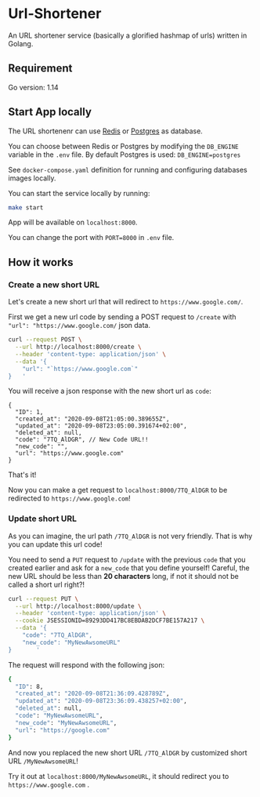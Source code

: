 # Url-Shortener

An URL shortener service (basically a glorified hashmap of urls)  written in Golang.

## Requirement

Go version: 1.14

## Start App locally

The URL shortenenr can use [Redis](https://redis.io/) or [Postgres](https://www.postgresql.org/) as database.

You can choose between Redis or Postgres by modifying the `DB_ENGINE` variable in the `.env` file.
By default Postgres is used: `DB_ENGINE=postgres`

See `docker-compose.yaml` definition for running and configuring databases images locally.

You can start the service locally by running:
```bash
make start
```

App will be available on `localhost:8000`. 

You can change the port with `PORT=8000` in `.env` file.

## How it works

### Create a new short URL
Let's create a new short url  that will redirect to `https://www.google.com/`.

First we get a new url code by sending a POST request to  `/create` with `"url": "https://www.google.com/` json data.

````bash
curl --request POST \
  --url http://localhost:8000/create \
  --header 'content-type: application/json' \
  --data '{
	"url": "`https://www.google.com`"
}	'
````

You will receive a json response with the new short url as `code`:
````json5
{
  "ID": 1,
  "created_at": "2020-09-08T21:05:00.389655Z",
  "updated_at": "2020-09-08T23:05:00.391674+02:00",
  "deleted_at": null,
  "code": "7TQ_AlDGR", // New Code URL!!
  "new_code": "",
  "url": "https://www.google.com"
}
````

That's it! 

Now you can make a get request to `localhost:8000/7TQ_AlDGR` to be redirected to `https://www.google.com`!

### Update short URL
As you can imagine, the url path `/7TQ_AlDGR` is not very friendly. That is why you can update this url code!

You need to send a `PUT` request to `/update` with the previous `code` that you created earlier and ask for a `new_code` that you define yourself!
Careful, the new URL should be less than **20 characters** long,  if not it should not be called a short url right?!

```bash
curl --request PUT \
  --url http://localhost:8000/update \
  --header 'content-type: application/json' \
  --cookie JSESSIONID=89293DD417BC8EBDAB2DCF7BE157A217 \
  --data '{
	"code": "7TQ_AlDGR",
	"new_code": "MyNewAwsomeURL"
}		'
```

The request will respond with the following json:
```bash
{
  "ID": 8,
  "created_at": "2020-09-08T21:36:09.428789Z",
  "updated_at": "2020-09-08T23:36:09.438257+02:00",
  "deleted_at": null,
  "code": "MyNewAwsomeURL",
  "new_code": "MyNewAwsomeURL",
  "url": "https://google.com"
}
```

And now you replaced the new short URL `/7TQ_AlDGR` by customized short URL `/MyNewAwsomeURL`!

Try it out at `localhost:8000/MyNewAwsomeURL`, it should redirect you to `https://www.google.com` .

